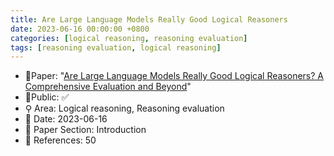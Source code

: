 ```yaml
---
title: Are Large Language Models Really Good Logical Reasoners
date: 2023-06-16 00:00:00 +0800
categories: [logical reasoning, reasoning evaluation]
tags: [reasoning evaluation, logical reasoning]
---
```


- 📙Paper: "[Are Large Language Models Really Good Logical Reasoners? A Comprehensive Evaluation and Beyond](https://www.semanticscholar.org/paper/Are-Large-Language-Models-Really-Good-Logical-A-and-Xu-Lin/b8dd3a023b6f3e3bb862d172d84c3f29d3f840d1)"
- 🔑Public: ✅
- ⚲ Area: Logical reasoning, Reasoning evaluation
- 📅 Date: 2023-06-16
- 🔎 Paper Section: Introduction
- 📝 References: 50
